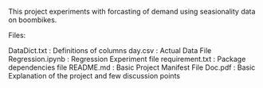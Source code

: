 This project experiments with forcasting of demand using seasionality data on boombikes. 

Files:

DataDict.txt        : Definitions of columns
day.csv             : Actual Data File
Regression.ipynb    : Regression Experiment file
requirement.txt     : Package dependencies file
README.md           : Basic Project Manifest File
Doc.pdf             : Basic Explanation of the project and few discussion points
